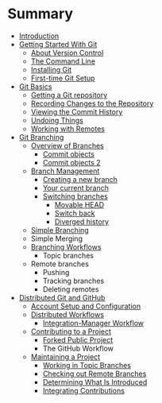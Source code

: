 # Summary

* [Introduction](README.md)
* [Getting Started With Git](getting-started-with-git.md)
  * [About Version Control](getting-started-with-git/about-version-control.md)
  * [The Command Line](getting-started-with-git/the-command-line.md)
  * [Installing Git](getting-started-with-git/installing-git.md)
  * [First-time Git Setup](getting-started-with-git/first-time-git-setup.md)
* [Git Basics](git-basics.md)
  * [Getting a Git repository](git-basics/getting-a-git-repository.md)
  * [Recording Changes to the Repository](git-basics/recording-changes-to-the-repository.md)
  * [Viewing the Commit History](git-basics/viewing-the-commit-history.md)
  * [Undoing Things](git-basics/undoing-things.md)
  * [Working with Remotes](git-basics/working-with-remotes.md)
* [Git Branching](git-branching.md)
  * [Overview of Branches](git-branching/overview-of-branches.md)
    * [Commit objects](git-branching/overview-of-branches/flip-through.md)
    * [Commit objects 2](git-branching/overview-of-branches/flip1.md)
  * [Branch Management](git-branching/branch-management.md)
    * [Creating a new branch](git-branching/branch-management/creating-a-new-branch.md)
    * [Your current branch](git-branching/branch-management/your-current-branch.md)
    * [Switching branches](git-branching/branch-management/switching-to-a-different-branch.md)
      * [Movable HEAD ](git-branching/branch-management/switching-to-a-different-branch/movable-head.md)
      * [Switch back](git-branching/branch-management/switching-to-a-different-branch/switch-back.md)
      * [Diverged history](git-branching/branch-management/switching-to-a-different-branch/diverged-history.md)
  * [Simple Branching](git-branching/simple-branching.md)
  * Simple Merging
  * [Branching Workflows](git-branching/branching-workflows.md)
    * Topic branches
  * Remote branches
    * Pushing
    * Tracking branches
    * Deleting remotes
* [Distributed Git and GitHub](distributed-git-and-github.md)
  * [Account Setup and Configuration](distributed-git-and-github/account-setup-and-configuration.md)
  * [Distributed Workflows](distributed-git-and-github/distributed-workflows.md)
    * [Integration-Manager Workflow](distributed-git-and-github/distributed-workflows/integration-manager-workflow.md)
  * [Contributing to a Project](distributed-git-and-github/contributing-to-a-project.md)
    * [Forked Public Project](distributed-git-and-github/contributing-to-a-project/forked-public-project.md)
    * The GitHub Workflow
  * [Maintaining a Project](distributed-git-and-github/maintaining-a-project.md)
    * [Working in Topic Branches](distributed-git-and-github/maintaining-a-project/working-in-topic-branches.md)
    * [Checking out Remote Branches](distributed-git-and-github/maintaining-a-project/checking-out-remote-branches.md)
    * [Determining What Is Introduced](distributed-git-and-github/maintaining-a-project/determining-what-is-introduced.md)
    * [Integrating Contributions](distributed-git-and-github/maintaining-a-project/integrating-contributions.md)

